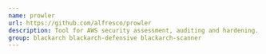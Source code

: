 ```yaml
---
name: prowler
url: https://github.com/alfresco/prowler
description: Tool for AWS security assessment, auditing and hardening.
group: blackarch blackarch-defensive blackarch-scanner
---
```


